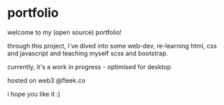 # portfolio
welcome to my (open source) portfolio!

through this project, i've dived into some web-dev, re-learning html, css and javascript and teaching myself scss and bootstrap.

currently, it's a work in progress - optimised for desktop

hosted on web3 @fleek.co

i hope you like it :)



